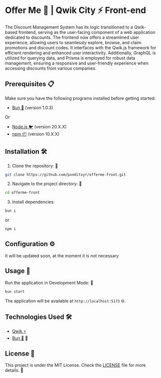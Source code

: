 # Offer Me 🌟 | Qwik City ⚡️ Front-end

The Discount Management System has its logic transitioned to a Qwik-based frontend, serving as the user-facing component of a web application dedicated to discounts. The frontend now offers a streamlined user experience, allowing users to seamlessly explore, browse, and claim promotions and discount codes. It interfaces with the Qwik.js framework for efficient rendering and enhanced user interactivity. Additionally, GraphQL is utilized for querying data, and Prisma is employed for robust data management, ensuring a responsive and user-friendly experience when accessing discounts from various companies.

## Prerequisites 📋

Make sure you have the following programs installed before getting started:

- [Bun 🧄](https://bun.sh/) (version 1.0.3)

Or

- [Node.js 🐦](https://nodejs.org/) (version 20.X.X)
- [npm 📦](https://www.npmjs.com/) (version 10.X.X)

## Installation 🛠️

1. Clone the repository: 🧬

```bash
git clone https://github.com/pxnditxyr/offerme-front.git
```

2. Navigate to the project directory: 📂

```bash
cd offerme-front
```

3. Install dependencies:

```bash
bun i
```
or

```bash
npm i
```

## Configuration ⚙️

It will be updated soon, at the moment it is not necessary

## Usage 🚀

Run the application in Development Mode: 🚀

```bash
bun start
```

The application will be available at `http://localhost:5173` 🌐.

## Technologies Used 🛠️

- [Qwik ⚡️](https://qwik.builder.io/)
- [Bun 🧄](https://babeljs.io/) 📜

## License 📄

This project is under the MIT License. Check the [LICENSE](LICENSE) file for more details. 📜
